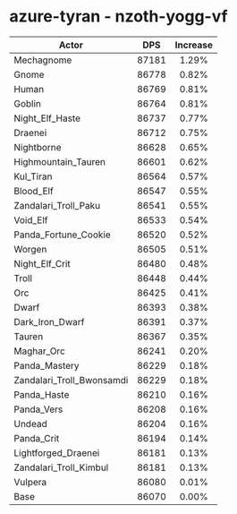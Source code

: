 # azure-tyran - nzoth-yogg-vf
| Actor | DPS | Increase |
|---|:---:|:---:|
|Mechagnome|87181|1.29%|
|Gnome|86778|0.82%|
|Human|86769|0.81%|
|Goblin|86764|0.81%|
|Night_Elf_Haste|86737|0.77%|
|Draenei|86712|0.75%|
|Nightborne|86628|0.65%|
|Highmountain_Tauren|86601|0.62%|
|Kul_Tiran|86564|0.57%|
|Blood_Elf|86547|0.55%|
|Zandalari_Troll_Paku|86541|0.55%|
|Void_Elf|86533|0.54%|
|Panda_Fortune_Cookie|86520|0.52%|
|Worgen|86505|0.51%|
|Night_Elf_Crit|86480|0.48%|
|Troll|86448|0.44%|
|Orc|86425|0.41%|
|Dwarf|86393|0.38%|
|Dark_Iron_Dwarf|86391|0.37%|
|Tauren|86367|0.35%|
|Maghar_Orc|86241|0.20%|
|Panda_Mastery|86229|0.18%|
|Zandalari_Troll_Bwonsamdi|86229|0.18%|
|Panda_Haste|86210|0.16%|
|Panda_Vers|86208|0.16%|
|Undead|86204|0.16%|
|Panda_Crit|86194|0.14%|
|Lightforged_Draenei|86181|0.13%|
|Zandalari_Troll_Kimbul|86181|0.13%|
|Vulpera|86080|0.01%|
|Base|86070|0.00%|
